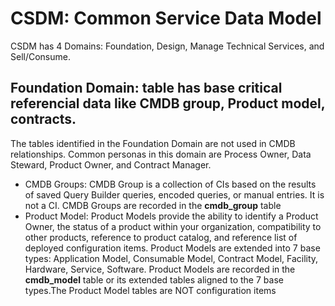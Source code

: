# CSDM: Common Service Data Model
CSDM has 4 Domains: Foundation, Design, Manage Technical Services, and Sell/Consume.
## Foundation Domain: table has base critical referencial data like CMDB group, Product model, contracts.
The tables identified in the Foundation Domain are not used in CMDB relationships.
Common personas in this domain are Process Owner, Data Steward, Product Owner, and Contract Manager.
- CMDB Groups: CMDB Group is a collection of CIs based on the results of saved Query Builder queries, encoded queries, or manual entries.
  It is not a CI. CMDB Groups are recorded in the **cmdb_group** table
- Product Model: Product Models provide the ability to identify a Product Owner, the status of a product within
your organization, compatibility to other products, reference to product catalog, and reference list of
deployed configuration items. Product Models are extended into 7 base types: Application Model, Consumable Model, Contract
Model, Facility, Hardware, Service, Software. Product Models are recorded in the **cmdb_model** table or its extended tables aligned to the 7 base
types.The Product Model tables are NOT configuration items

